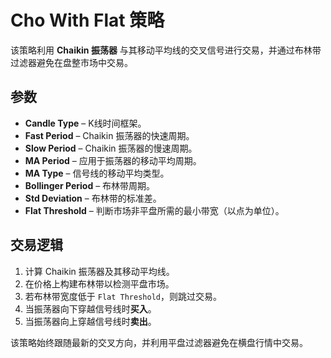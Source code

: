 # Cho With Flat 策略

该策略利用 **Chaikin 振荡器** 与其移动平均线的交叉信号进行交易，并通过布林带过滤器避免在盘整市场中交易。

## 参数
- **Candle Type** – K线时间框架。
- **Fast Period** – Chaikin 振荡器的快速周期。
- **Slow Period** – Chaikin 振荡器的慢速周期。
- **MA Period** – 应用于振荡器的移动平均周期。
- **MA Type** – 信号线的移动平均类型。
- **Bollinger Period** – 布林带周期。
- **Std Deviation** – 布林带的标准差。
- **Flat Threshold** – 判断市场非平盘所需的最小带宽（以点为单位）。

## 交易逻辑
1. 计算 Chaikin 振荡器及其移动平均线。
2. 在价格上构建布林带以检测平盘市场。
3. 若布林带宽度低于 `Flat Threshold`，则跳过交易。
4. 当振荡器向下穿越信号线时**买入**。
5. 当振荡器向上穿越信号线时**卖出**。

该策略始终跟随最新的交叉方向，并利用平盘过滤器避免在横盘行情中交易。
